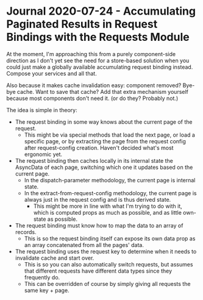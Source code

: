 Journal 2020-07-24 - Accumulating Paginated Results in Request Bindings with the Requests Module
========

At the moment, I'm approaching this from a purely component-side direction as I don't yet see the need for a store-based solution when you could just make a globally available accumulating request binding instead.  Compose your services and all that.

Also because it makes cache invalidation easy: component removed?  Bye-bye cache.  Want to save that cache?  Add that extra mechanism yourself because most components don't need it. (or do they?  Probably not.)

The idea is simple in theory:

- The request binding in some way knows about the current page of the request.
    - This might be via special methods that load the next page, or load a specific page, or by extracting the page from the request config after request-config creation.  Haven't decided what's most ergonomic yet.
- The request binding then caches locally in its internal state the AsyncData of each page, switching which one it updates based on the current page.
    - In the dispatch-parameter methodology, the current page is internal state.
    - In the extract-from-request-config methodology, the current page is always just in the request config and is thus derived state.
        - This might be more in line with what I'm trying to do with it, which is computed props as much as possible, and as little own-state as possible.
- The request binding must know how to map the data to an array of records.
    - This is so the request binding itself can expose its own data prop as an array concatenated from all the pages' data.
- The request binding uses the request key to determine when it needs to invalidate cache and start over.
    - This is so you can also automatically switch requests, but assumes that different requests have different data types since they frequently do.
    - This can be overridden of course by simply giving all requests the same key + page.
